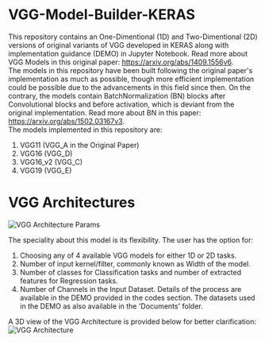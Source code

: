 # VGG-Model-Builder-KERAS

This repository contains an One-Dimentional (1D) and Two-Dimentional (2D) versions of original variants of VGG developed in KERAS along with implementation guidance (DEMO) in Jupyter Notebook. Read more about VGG Models in this original paper: https://arxiv.org/abs/1409.1556v6.  
The models in this repository have been built following the original paper's implementation as much as possible, though more efficient implementation could be possible due to the advancements in this field since then. On the contrary, the models contain BatchNormalization (BN) blocks after Convolutional blocks and before activation, which is deviant from the original implementation. Read more about BN in this paper: https://arxiv.org/abs/1502.03167v3.  
The models implemented in this repository are:
1. VGG11 (VGG_A in the Original Paper)
2. VGG16 (VGG_D)
3. VGG16_v2 (VGG_C)
4. VGG19 (VGG_E)

# VGG Architectures
![VGG Architecture Params](https://github.com/Sakib1263/VGG-Model-Builder-KERAS/blob/main/Documents/Images/VGG.png "VGG Parameters")  

The speciality about this model is its flexibility. The user has the option for: 
1. Choosing any of 4 available VGG models for either 1D or 2D tasks.
2. Number of input kernel/filter, commonly known as Width of the model.
3. Number of classes for Classification tasks and number of extracted features for Regression tasks.
4. Number of Channels in the Input Dataset.
Details of the process are available in the DEMO provided in the codes section. The datasets used in the DEMO as also available in the 'Documents' folder.  

A 3D view of the VGG Architecture is provided below for better clarification:
![VGG Architecture](https://github.com/Sakib1263/VGG-Model-Builder-KERAS/blob/main/Documents/Images/VGG%20Model.png "VGG Architecture 3D")  
